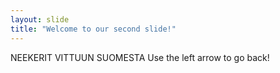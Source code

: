 ```yaml
---
layout: slide
title: "Welcome to our second slide!"
---
```

NEEKERIT VITTUUN SUOMESTA
Use the left arrow to go back!
